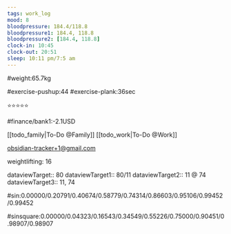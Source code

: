 ```yaml
---
tags: work_log
mood: 8
bloodpressure: 184.4/118.8
bloodpressure1: 184.4, 118.8
bloodpressure2: [184.4, 118.8]
clock-in: 10:45
clock-out: 20:51
sleep: 10:11 pm/7:5 am
---
```


#weight:65.7kg

#exercise-pushup:44
#exercise-plank:36sec


⭐⭐⭐⭐⭐

#finance/bank1:-2.1USD

[[todo_family|To-Do @Family]]
[[todo_work|To-Do @Work]]

obsidian-tracker+1@gmail.com

weightlifting: 16

dataviewTarget:: 80
dataviewTarget1:: 80/11
dataviewTarget2:: 11 @ 74
dataviewTarget3:: 11, 74

#sin:0.00000/0.20791/0.40674/0.58779/0.74314/0.86603/0.95106/0.99452/0.99452

#sinsquare:0.00000/0.04323/0.16543/0.34549/0.55226/0.75000/0.90451/0.98907/0.98907

